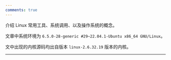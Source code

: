 ```yaml
---
comments: true
---
```



介绍 Linux 常用工具、系统调用、以及操作系统的概念。

文章中系统环境为 `6.5.0-28-generic #29~22.04.1-Ubuntu x86_64 GNU/Linux`。

文中出现的内核源码均出自版本 `linux-2.6.32.19` 版本的内核。

---
